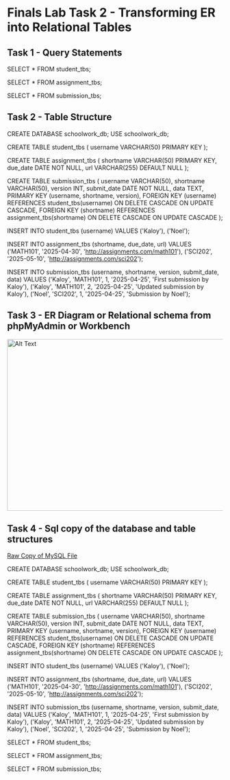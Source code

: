 # Finals Lab Task 2 - Transforming ER into Relational Tables

## Task 1 - Query Statements

SELECT * FROM student_tbs;

SELECT * FROM assignment_tbs;

SELECT * FROM submission_tbs;

## Task 2 - Table Structure 

CREATE DATABASE schoolwork_db;
USE schoolwork_db;

CREATE TABLE student_tbs (
    username VARCHAR(50) PRIMARY KEY
);

CREATE TABLE assignment_tbs (
    shortname VARCHAR(50) PRIMARY KEY,
    due_date DATE NOT NULL,
    url VARCHAR(255) DEFAULT NULL
);

CREATE TABLE submission_tbs (
    username VARCHAR(50),
    shortname VARCHAR(50),
    version INT,
    submit_date DATE NOT NULL,
    data TEXT,
    PRIMARY KEY (username, shortname, version),
    FOREIGN KEY (username) REFERENCES student_tbs(username)
        ON DELETE CASCADE ON UPDATE CASCADE,
    FOREIGN KEY (shortname) REFERENCES assignment_tbs(shortname)
        ON DELETE CASCADE ON UPDATE CASCADE
);

INSERT INTO student_tbs (username) 
VALUES ('Kaloy'), ('Noel');

INSERT INTO assignment_tbs (shortname, due_date, url) 
VALUES 
('MATH101', '2025-04-30', 'http://assignments.com/math101'),
('SCI202', '2025-05-10', 'http://assignments.com/sci202');

INSERT INTO submission_tbs (username, shortname, version, submit_date, data) 
VALUES 
('Kaloy', 'MATH101', 1, '2025-04-25', 'First submission by Kaloy'),
('Kaloy', 'MATH101', 2, '2025-04-25', 'Updated submission by Kaloy'),
('Noel', 'SCI202', 1, '2025-04-25', 'Submission by Noel');

## Task 3 -  ER Diagram or Relational schema from phpMyAdmin or Workbench

<img src="Images/FT2%20ERD.jpg" alt="Alt Text" width="800" height="400"> 

## Task 4 - Sql copy of the database and table structures

[Raw Copy of MySQL File](https://github.com/NaythanIsME/EDM-Portfolio/blob/main/Finals%20Task%202/Files/Naythan.sql)

CREATE DATABASE schoolwork_db;
USE schoolwork_db;

CREATE TABLE student_tbs (
    username VARCHAR(50) PRIMARY KEY
);

CREATE TABLE assignment_tbs (
    shortname VARCHAR(50) PRIMARY KEY,
    due_date DATE NOT NULL,
    url VARCHAR(255) DEFAULT NULL
);

CREATE TABLE submission_tbs (
    username VARCHAR(50),
    shortname VARCHAR(50),
    version INT,
    submit_date DATE NOT NULL,
    data TEXT,
    PRIMARY KEY (username, shortname, version),
    FOREIGN KEY (username) REFERENCES student_tbs(username)
        ON DELETE CASCADE ON UPDATE CASCADE,
    FOREIGN KEY (shortname) REFERENCES assignment_tbs(shortname)
        ON DELETE CASCADE ON UPDATE CASCADE
);

INSERT INTO student_tbs (username) 
VALUES ('Kaloy'), ('Noel');

INSERT INTO assignment_tbs (shortname, due_date, url) 
VALUES 
('MATH101', '2025-04-30', 'http://assignments.com/math101'),
('SCI202', '2025-05-10', 'http://assignments.com/sci202');

INSERT INTO submission_tbs (username, shortname, version, submit_date, data) 
VALUES 
('Kaloy', 'MATH101', 1, '2025-04-25', 'First submission by Kaloy'),
('Kaloy', 'MATH101', 2, '2025-04-25', 'Updated submission by Kaloy'),
('Noel', 'SCI202', 1, '2025-04-25', 'Submission by Noel');

SELECT * FROM student_tbs;

SELECT * FROM assignment_tbs;

SELECT * FROM submission_tbs;




